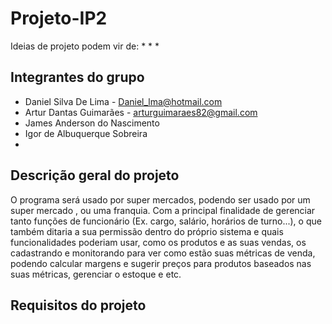 # Projeto-IP2

Ideias de projeto podem vir de:
*
*
*

## Integrantes do grupo
* Daniel Silva De Lima - Daniel_lma@hotmail.com
* Artur Dantas Guimarães - arturguimaraes82@gmail.com
* James Anderson do Nascimento
* Igor de Albuquerque Sobreira
*

## Descrição geral do projeto
O programa será usado por super mercados, podendo ser usado por um super mercado , ou uma franquia. Com a principal finalidade de gerenciar tanto funções de funcionário (Ex. cargo, salário, horários de turno...), o que também ditaria a sua permissão dentro do próprio sistema e quais funcionalidades poderiam usar, como os produtos e as suas vendas, os cadastrando e monitorando para ver como estão suas métricas de venda, podendo calcular margens e sugerir preços para produtos baseados nas suas métricas, gerenciar o estoque e etc. 

## Requisitos do projeto

